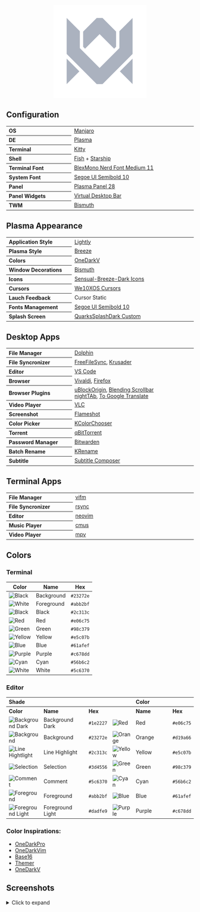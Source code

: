 <p align="center">
  <img width="250" src="images/logos/vitormelo.png" alt="Vitor Melo logo">
</p>

## Configuration

<table>
  <tr>
    <th align="left" width="180">OS</th>
    <td width="360"><a href="https://manjaro.org/downloads/official/kde">Manjaro</a></td>
  </tr>
  <tr>
    <th align="left">DE</th>
    <td><a href="https://kde.org/pt-br/plasma-desktop">Plasma</a></td>
  </tr>
  <tr>
    <th align="left">Terminal</th>
    <td><a href="https://sw.kovidgoyal.net/kitty">Kitty</a></td>
  </tr>
  <tr>
    <th align="left">Shell</th>
    <td><a href="https://fishshell.com">Fish</a> + <a href="https://starship.rs">Starship</a></td>
  </tr>
  <tr>
    <th align="left">Terminal Font</th>
    <td><a href="https://github.com/IBM/plex">BlexMono Nerd Font Medium 11</a></td>
  </tr>
  <tr>
    <th align="left">System Font</th>
    <td><a href="https://docs.microsoft.com/pt-br/typography/font-list/segoe-ui">Segoe UI Semibold 10</a></td>
  </tr>
  <tr>
    <th align="left">Panel</th>
    <td><a href="https://userbase.kde.org/Plasma/Panels">Plasma Panel 28</a></td>
  </tr>
  <tr>
    <th align="left">Panel Widgets</th>
    <td><a href="https://github.com/wsdfhjxc/virtual-desktop-bar">Virtual Desktop Bar</a></td>
  </tr>
  <tr>
    <th align="left">TWM</th>
    <td><a href="https://github.com/Bismuth-Forge/bismuth">Bismuth</a></td>
  </tr>
</table>

## Plasma Appearance

<table>
  <tr>
    <th align="left" width="180">Application Style</th>
    <td width="360"><a href="https://github.com/Luwx/Lightly">Lightly</a></td>
  </tr>
  <tr>
    <th align="left">Plasma Style</th>
    <td><a href="https://archlinux.org/packages/extra/x86_64/breeze">Breeze</a></td>
  </tr>
  <tr>
    <th align="left">Colors</th>
    <td><a href="config/kde/kde.colors">OneDarkV</a></td>
  </tr>
  <tr>
    <th align="left">Window Decorations</th>
    <td><a href="https://github.com/Bismuth-Forge/bismuth">Bismuth</a></td>
  </tr>
  <tr>
    <th align="left">Icons</th>
    <td><a href="https://store.kde.org/p/1373825">Sensual-Breeze-Dark Icons</a></td>
  </tr>
  <tr>
    <th align="left">Cursors</th>
    <td><a href="https://store.kde.org/p/1381208">We10XOS Cursors</a></td>
  </tr>
  <tr>
    <th align="left">Lauch Feedback</th>
    <td>Cursor Static</td>
  </tr>
  <tr>
    <th align="left">Fonts Management</th>
    <td><a href="https://docs.microsoft.com/pt-br/typography/font-list/segoe-ui">Segoe UI Semibold 10</a></td>
  </tr>
  <tr>
    <th align="left">Splash Screen</th>
    <td><a href="config/kde/splash-screen/onedarkv">QuarksSplashDark Custom</a></td>
  </tr>
</table>

## Desktop Apps

<table>
  <tr>
    <th align="left" width="180">File Manager</th>
    <td width="360"><a href="https://apps.kde.org/dolphin">Dolphin</a></td>
  </tr>
  <tr>
    <th align="left">File Syncronizer</th>
    <td>
      <a href="https://freefilesync.org">FreeFileSync</a>,
      <a href="https://krusader.org">Krusader</a>
    </td>
  </tr>
  <tr>
    <th align="left">Editor</th>
    <td><a href="https://code.visualstudio.com">VS Code</a></td>
  </tr>
  <tr>
    <th align="left">Browser</th>
    <td>
      <a href="https://vivaldi.com/pt-br">Vivaldi</a>,
      <a href="https://www.mozilla.org">Firefox</a>
    </td>
  </tr>
  <tr>
    <th align="left">Browser Plugins</th>
    <td>
      <a href="https://chrome.google.com/webstore/detail/ublock-origin/cjpalhdlnbpafiamejdnhcphjbkeiagm">uBlockOrigin</a>,
      <a href="https://chrome.google.com/webstore/detail/blending-scrollbar/ajjnokaolfbjimgelmdmdlijoclmjnag">Blending Scrollbar</a><br>
      <a href="https://github.com/zombieFox/nightTab">nightTAb</a>,
      <a href="https://github.com/itsecurityco/to-google-translate">To Google Translate</a>
    </td>
  </tr>
  <tr>
    <th align="left">Video Player</th>
    <td><a href="https://www.videolan.org/vlc">VLC</a></td>
  </tr>
  <tr>
    <th align="left">Screenshot</th>
    <td><a href="https://flameshot.org">Flameshot</a></td>
  </tr>
  <tr>
    <th align="left">Color Picker</th>
    <td><a href="https://apps.kde.org/kcolorchooser">KColorChooser</a></td>
  </tr>
  <tr>
    <th align="left">Torrent</th>
    <td><a href="https://www.qbittorrent.org">qBitTorrent</a></td>
  </tr>
  <tr>
    <th align="left">Password Manager</th>
    <td><a href="https://bitwarden.com">Bitwarden</a></td>
  </tr>
  <tr>
    <th align="left">Batch Rename</th>
    <td><a href="https://apps.kde.org/krename">KRename</a></td>
  </tr>
  <tr>
    <th align="left">Subtitle</th>
    <td><a href="https://subtitlecomposer.kde.org">Subtitle Composer</a></td>
  </tr>
</table>

## Terminal Apps

<table>
  <tr>
    <th align="left" width="180">File Manager</th>
    <td width="360"><a href="https://vifm.info">vifm</a></td>
  </tr>
  <tr>
    <th align="left">File Syncronizer</th>
    <td><a href="https://github.com/WayneD/rsync">rsync</a></dd>
  </tr>
  <tr>
    <th align="left">Editor</th>
    <td><a href="https://neovim.io">neovim</a></td>
  </tr>
  <tr>
    <th align="left">Music Player</th>
    <td><a href="https://cmus.github.io">cmus</a></td>
  </tr>
  <tr>
    <th align="left">Video Player</th>
    <td><a href="https://mpv.io">mpv</a></td>
  </tr>
</table>

## Colors

### Terminal

<table>
  <thead>
    <tr>
      <th>Color</th>
      <th>Name</th>
      <th>Hex</th>
    </tr>
  </thead>
  <tbody>
    <tr>
      <td><img src="https://fakeimg.pl/32x32/23272e/?text=+" alt="Black"></td>
      <td>Background</td>
      <td><code>#23272e</code></td>
    </tr>
    <tr>
      <td><img src="https://fakeimg.pl/32x32/abb2bf/?text=+" alt="White"></td>
      <td>Foreground</td>
      <td><code>#abb2bf</code></td>
    </tr>
    <tr>
      <td><img src="https://fakeimg.pl/32x32/2c313c/?text=+" alt="Black"></td>
      <td>Black</td>
      <td><code>#2c313c</code></td>
    </tr>
    <tr>
      <td><img src="https://fakeimg.pl/32x32/e06c75/?text=+" alt="Red"></td>
      <td>Red</td>
      <td><code>#e06c75</code></td>
    </tr>
    <tr>
      <td><img src="https://fakeimg.pl/32x32/98c379/?text=+" alt="Green"></td>
      <td>Green</td>
      <td><code>#98c379</code></td>
    </tr>
    <tr>
      <td><img src="https://fakeimg.pl/32x32/e5c07b/?text=+" alt="Yellow"></td>
      <td>Yellow</td>
      <td><code>#e5c07b</code></td>
    </tr>
    <tr>
      <td><img src="https://fakeimg.pl/32x32/61afef/?text=+" alt="Blue"></td>
      <td>Blue</td>
      <td><code>#61afef</code></td>
    </tr>
    <tr>
      <td><img src="https://fakeimg.pl/32x32/c678dd/?text=+" alt="Purple"></td>
      <td>Purple</td>
      <td><code>#c678dd</code></td>
    </tr>
    <tr>
      <td><img src="https://fakeimg.pl/32x32/56b6c2/?text=+" alt="Cyan"></td>
      <td>Cyan</td>
      <td><code>#56b6c2</code></td>
    </tr>
    <tr>
      <td><img src="https://fakeimg.pl/32x32/5c6370/?text=+" alt="White"></td>
      <td>White</td>
      <td><code>#5c6370</code></td>
    </tr>
  <tbody>
</table>

### Editor

<table>
  <tr>
    <th align="left" colspan="4">Shade</th>
    <th align="left" colspan="4">Color</th>
  </tr>
  <tr>
    <th align="left">Color</th>
    <th align="left" width="180">Name</th>
    <th align="left">Hex</th>
    <th align="left"></th>
    <th align="left" width="180">Name</th>
    <th align="left">Hex</th>
  </tr>
  <tr>
    <td><img src="https://fakeimg.pl/32x32/1e2227/?text=+" alt="Background Dark"></td>
    <td>Background Dark</td>
    <td><code>#1e2227</code></td>
    <td><img src="https://fakeimg.pl/32x32/e06c75/?text=+" alt="Red"></td>
    <td>Red</td>
    <td><code>#e06c75</code></td>
  </tr>
  <tr>
    <td><img src="https://fakeimg.pl/32x32/23272e/?text=+" alt="Background"></td>
    <td>Background</td>
    <td><code>#23272e</code></td>
    <td><img src="https://fakeimg.pl/32x32/d19a66/?text=+" alt="Orange"></td>
    <td>Orange</td>
    <td><code>#d19a66</code></td>
  </tr>
  <tr>
    <td><img src="https://fakeimg.pl/32x32/2c313c/?text=+" alt="Line Hightlight"></td>
    <td>Line Highlight</td>
    <td><code>#2c313c</code></td>
    <td><img src="https://fakeimg.pl/32x32/e5c07b/?text=+" alt="Yellow"></td>
    <td>Yellow</td>
    <td><code>#e5c07b</code></td>
  </tr>
  <tr>
    <td><img src="https://fakeimg.pl/32x32/3d4556/?text=+" alt="Selection"></td>
    <td>Selection</td>
    <td><code>#3d4556</code></td>
    <td><img src="https://fakeimg.pl/32x32/98c379/?text=+" alt="Green"></td>
    <td>Green</td>
    <td><code>#98c379</code></td>
  </tr>
  <tr>
    <td><img src="https://fakeimg.pl/32x32/5c6370/?text=+" alt="Comment"></td>
    <td>Comment</td>
    <td><code>#5c6370</code></td>
    <td><img src="https://fakeimg.pl/32x32/56b6c2/?text=+" alt="Cyan"></td>
    <td>Cyan</td>
    <td><code>#56b6c2</code></td>
  </tr>
  <tr>
    <td><img src="https://fakeimg.pl/32x32/abb2bf/?text=+" alt="Foreground"></td>
    <td>Foreground</td>
    <td><code>#abb2bf</code></td>
    <td><img src="https://fakeimg.pl/32x32/61afef/?text=+" alt="Blue"></td>
    <td>Blue</td>
    <td><code>#61afef</code></td>
  </tr>
  <tr>
    <td><img src="https://fakeimg.pl/32x32/dadfe9/?text=+" alt="Foreground Light"></td>
    <td>Foreground Light</td>
    <td><code>#dadfe9</code></td>
    <td><img src="https://fakeimg.pl/32x32/c678dd/?text=+" alt="Purple"></td>
    <td>Purple</td>
    <td><code>#c678dd</code></td>
  </tr>
</table>

### Color Inspirations:
- [OneDarkPro](https://github.com/Binaryify/OneDark-Pro)
- [OneDarkVim](https://github.com/joshdick/onedark.vim)
- [Base16](https://github.com/LalitMaganti/base16-onedark-scheme)
- [Themer](https://themer.dev/?colors.dark.accent0=%23e06c75&colors.dark.accent1=%23d19a66&colors.dark.accent2=%23e5c07b&colors.dark.accent3=%2398c379&colors.dark.accent4=%2356b6c2&colors.dark.accent5=%2361afef&colors.dark.accent6=%23c678dd&colors.dark.accent7=%23be5046&colors.dark.shade0=%23282c34&colors.dark.shade1=%23393e48&colors.dark.shade2=%234b515c&colors.dark.shade3=%235c6370&colors.dark.shade4=%23636d83&colors.dark.shade5=%23828997&colors.dark.shade6=%23979eab&colors.dark.shade7=%23abb2bf&colors.light.accent0=%23e45649&colors.light.accent1=%23986801&colors.light.accent2=%23c18401&colors.light.accent3=%2350a14f&colors.light.accent4=%230184bc&colors.light.accent5=%234078f2&colors.light.accent6=%23a626a4&colors.light.accent7=%23ca1243&colors.light.shade0=%23fafafa&colors.light.shade1=%23CDCED1&colors.light.shade2=%23a0a1a7&colors.light.shade3=%239d9d9f&colors.light.shade4=%2383858B&colors.light.shade5=%23696c77&colors.light.shade6=%2351535D&colors.light.shade7=%23383a42&activeColorSet=dark&calculateIntermediaryShades.dark=false&calculateIntermediaryShades.light=false)
- [OneDarkV](https://themer.dev/?colors.dark.accent0=%23e06c75&colors.dark.accent1=%23d19a66&colors.dark.accent2=%23e5c07b&colors.dark.accent3=%2398c379&colors.dark.accent4=%2356b6c2&colors.dark.accent5=%2361afef&colors.dark.accent6=%23c678dd&colors.dark.accent7=%23be5046&colors.dark.shade0=%23282c34&colors.dark.shade1=%231e2227&colors.dark.shade2=%233d4556&colors.dark.shade3=%235c6370&colors.dark.shade4=%232c313c&colors.dark.shade5=%23828997&colors.dark.shade6=%23979eab&colors.dark.shade7=%23abb2bf&colors.light.accent0=%23e45649&colors.light.accent1=%23986801&colors.light.accent2=%23c18401&colors.light.accent3=%2350a14f&colors.light.accent4=%230184bc&colors.light.accent5=%234078f2&colors.light.accent6=%23a626a4&colors.light.accent7=%23ca1243&colors.light.shade0=%23fafafa&colors.light.shade1=%23CDCED1&colors.light.shade2=%23a0a1a7&colors.light.shade3=%239d9d9f&colors.light.shade4=%2383858B&colors.light.shade5=%23696c77&colors.light.shade6=%2351535D&colors.light.shade7=%23383a42&activeColorSet=dark&calculateIntermediaryShades.dark=false&calculateIntermediaryShades.light=false)

## Screenshots
<details>
  <summary>Click to expand</summary>
  <img src="images/screenshots/desktop.png" alt="Dolphin">
</details>

